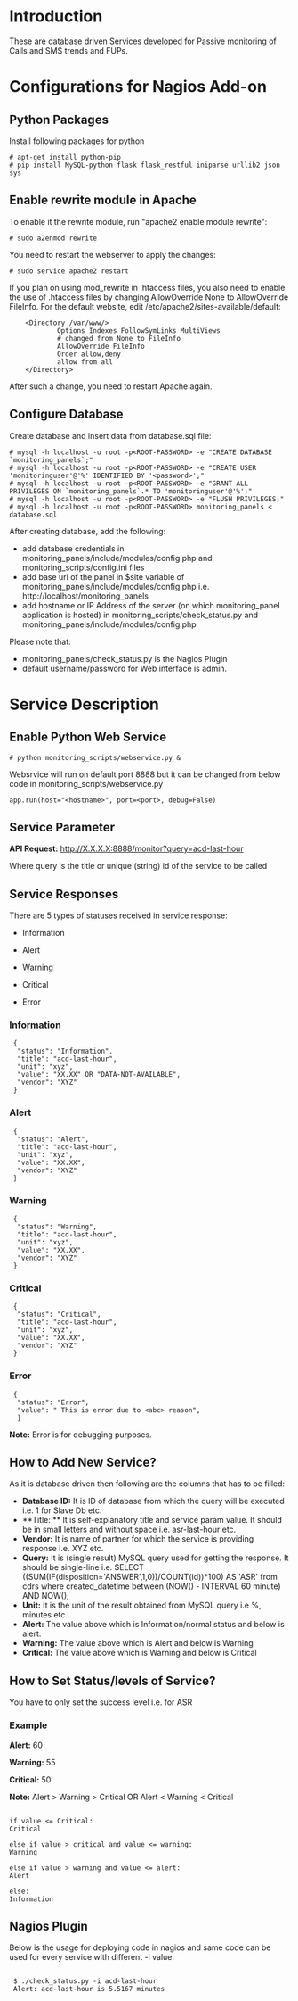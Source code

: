 # Introduction

These are database driven Services developed for Passive monitoring of Calls and SMS trends and FUPs.

# Configurations for Nagios Add-on

## Python Packages
Install following packages for python
```
# apt-get install python-pip
# pip install MySQL-python flask flask_restful iniparse urllib2 json sys
```

## Enable rewrite module in Apache

To enable it the rewrite module, run "apache2 enable module rewrite":
```
# sudo a2enmod rewrite
```
You need to restart the webserver to apply the changes:
```
# sudo service apache2 restart
```
If you plan on using mod_rewrite in .htaccess files, you also need to enable the use of .htaccess files by changing AllowOverride None to AllowOverride FileInfo. For the default website, edit /etc/apache2/sites-available/default:
```
    <Directory /var/www/>
            Options Indexes FollowSymLinks MultiViews
            # changed from None to FileInfo
            AllowOverride FileInfo
            Order allow,deny
            allow from all
    </Directory>
```

After such a change, you need to restart Apache again.

## Configure Database
Create database and insert data from database.sql file:
```
# mysql -h localhost -u root -p<ROOT-PASSWORD> -e "CREATE DATABASE `monitoring_panels`;"
# mysql -h localhost -u root -p<ROOT-PASSWORD> -e "CREATE USER 'monitoringuser'@'%' IDENTIFIED BY '<password>';"
# mysql -h localhost -u root -p<ROOT-PASSWORD> -e "GRANT ALL PRIVILEGES ON `monitoring_panels`.* TO 'monitoringuser'@'%';"
# mysql -h localhost -u root -p<ROOT-PASSWORD> -e "FLUSH PRIVILEGES;"
# mysql -h localhost -u root -p<ROOT-PASSWORD> monitoring_panels < database.sql

```
After creating database, add the following:
* add database credentials in monitoring_panels/include/modules/config.php and monitoring_scripts/config.ini files
* add base url of the panel in $site variable of monitoring_panels/include/modules/config.php i.e. http://localhost/monitoring_panels
* add hostname or IP Address of the server (on which monitoring_panel application is hosted) in monitoring_scripts/check_status.py and monitoring_panels/include/modules/config.php

Please note that: 
* monitoring_panels/check_status.py is the Nagios Plugin
* default username/password for Web interface is admin.

# Service Description
## Enable Python Web Service
```
# python monitoring_scripts/webservice.py &
```
Websrvice will run on default port 8888 but it can be changed from below code in monitoring_scripts/webservice.py
```
app.run(host="<hostname>", port=<port>, debug=False)
```
## Service Parameter

**API Request:** http://X.X.X.X:8888/monitor?query=acd-last-hour

Where query is the title or unique (string) id of the service to be called

## Service Responses

There are 5 types of statuses received in service response:

* Information

* Alert

* Warning

* Critical

* Error

### Information 
```
 {
  "status": "Information", 
  "title": "acd-last-hour", 
  "unit": "xyz", 
  "value": "XX.XX" OR "DATA-NOT-AVAILABLE", 
  "vendor": "XYZ"
 }
```
### Alert 
```
 {
  "status": "Alert", 
  "title": "acd-last-hour", 
  "unit": "xyz", 
  "value": "XX.XX", 
  "vendor": "XYZ"
 }
```
### Warning 
```
 {
  "status": "Warning", 
  "title": "acd-last-hour", 
  "unit": "xyz", 
  "value": "XX.XX", 
  "vendor": "XYZ"
 }
```
### Critical 
``` 
 {
  "status": "Critical", 
  "title": "acd-last-hour", 
  "unit": "xyz", 
  "value": "XX.XX", 
  "vendor": "XYZ"
 }
```
### Error
``` 
 {
  "status": "Error", 
  "value": " This is error due to <abc> reason", 
  }
```
**Note:** Error is for debugging purposes.

## How to Add New Service?

As it is database driven then following are the columns that has to be filled:

* **Database ID:** It is ID of database from which the query will be executed i.e. 1 for Slave Db etc.
* **Title: ** It is self-explanatory title and service param value. It should be in small letters and without space i.e. asr-last-hour etc.
* **Vendor:** It is name of partner for which the service is providing response i.e. XYZ etc.
* **Query:** It is (single result) MySQL query used for getting the response. It should be single-line i.e. SELECT ((SUM(IF(disposition='ANSWER',1,0))/COUNT(id))*100) AS 'ASR' from cdrs where created_datetime between (NOW() - INTERVAL 60 minute) AND NOW();
* **Unit:** It is the unit of the result obtained from MySQL query i.e %, minutes etc. 
* **Alert:** The value above which is Information/normal status and below is alert.  
* **Warning:** The value above which is Alert and below is Warning
* **Critical:** The value above which is Warning and below is Critical

## How to Set Status/levels of Service? 

You have to only set the success level i.e. for ASR

### Example 
**Alert:** 60 

**Warning:** 55 

**Critical:** 50 

**Note:** Alert > Warning > Critical OR Alert < Warning < Critical
 
```
 
if value <= Critical:
Critical

else if value > critical and value <= warning:
Warning
         
else if value > warning and value <= alert:
Alert

else:
Information

```

## Nagios Plugin 

Below is the usage for deploying code in nagios and same code can be used for every service with different -i value.

```
  
 $ ./check_status.py -i acd-last-hour  
 Alert: acd-last-hour is 5.5167 minutes

```
